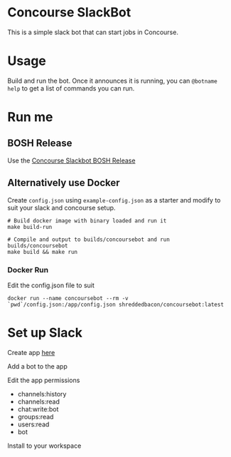# Concourse SlackBot
This is a simple slack bot that can start jobs in Concourse.

# Usage
Build and run the bot. Once it announces it is running, you can `@botname help` to get a list of commands you can run.

# Run me
## BOSH Release
Use the [Concourse Slackbot BOSH Release](https://github.com/shreddedbacon/concourse-slackbot-boshrelease)

## Alternatively use Docker
Create `config.json` using `example-config.json` as a starter and modify to suit your slack and concourse setup.
```
# Build docker image with binary loaded and run it
make build-run

# Compile and output to builds/concoursebot and run builds/concoursebot
make build && make run
```
### Docker Run
Edit the config.json file to suit
```
docker run --name concoursebot --rm -v `pwd`/config.json:/app/config.json shreddedbacon/concoursebot:latest
```

# Set up Slack
Create app [here](https://api.slack.com/apps)

Add a bot to the app

Edit the app permissions
* channels:history
* channels:read
* chat:write:bot
* groups:read
* users:read
* bot

Install to your workspace
